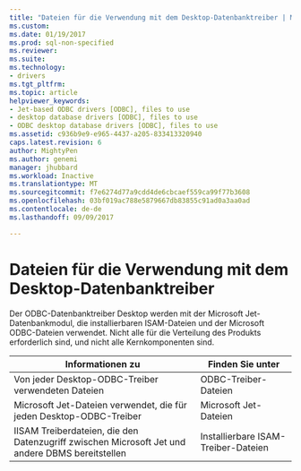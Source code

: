 ```yaml
---
title: "Dateien für die Verwendung mit dem Desktop-Datenbanktreiber | Microsoft Docs"
ms.custom: 
ms.date: 01/19/2017
ms.prod: sql-non-specified
ms.reviewer: 
ms.suite: 
ms.technology:
- drivers
ms.tgt_pltfrm: 
ms.topic: article
helpviewer_keywords:
- Jet-based ODBC drivers [ODBC], files to use
- desktop database drivers [ODBC], files to use
- ODBC desktop database drivers [ODBC], files to use
ms.assetid: c936b9e9-e965-4437-a205-833413320940
caps.latest.revision: 6
author: MightyPen
ms.author: genemi
manager: jhubbard
ms.workload: Inactive
ms.translationtype: MT
ms.sourcegitcommit: f7e6274d77a9cdd4de6cbcaef559ca99f77b3608
ms.openlocfilehash: 03bf019ac788e5879667db83855c91ad0a3aa0ad
ms.contentlocale: de-de
ms.lasthandoff: 09/09/2017

---
```

# <a name="files-to-use-with-the-desktop-database-drivers"></a>Dateien für die Verwendung mit dem Desktop-Datenbanktreiber
Der ODBC-Datenbanktreiber Desktop werden mit der Microsoft Jet-Datenbankmodul, die installierbaren ISAM-Dateien und der Microsoft ODBC-Dateien verwendet. Nicht alle für die Verteilung des Produkts erforderlich sind, und nicht alle Kernkomponenten sind.  
  
|Informationen zu|Finden Sie unter|  
|---------------------------|---------|  
|Von jeder Desktop-ODBC-Treiber verwendeten Dateien|ODBC-Treiber-Dateien|  
|Microsoft Jet-Dateien verwendet, die für jeden Desktop-ODBC-Treiber|Microsoft Jet-Dateien|  
|IISAM Treiberdateien, die den Datenzugriff zwischen Microsoft Jet und andere DBMS bereitstellen|Installierbare ISAM-Treiber-Dateien|

